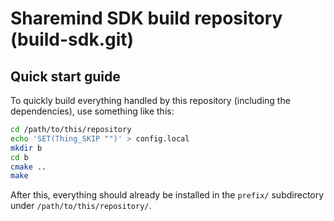 # Sharemind SDK build repository (build-sdk.git)

## Quick start guide

To quickly build everything handled by this repository (including the
dependencies), use something like this:

```bash
cd /path/to/this/repository
echo 'SET(Thing_SKIP "")' > config.local
mkdir b
cd b
cmake ..
make
```

After this, everything should already be installed in the `prefix/` subdirectory
under `/path/to/this/repository/`.
